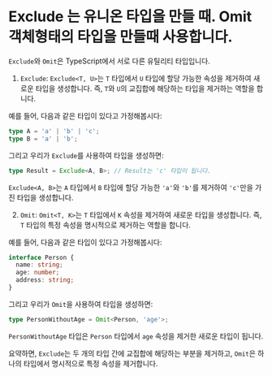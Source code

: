 # Exclude 는 유니온 타입을 만들 때. Omit 객체형태의 타입을 만들때 사용합니다.

`Exclude`와 `Omit`은 TypeScript에서 서로 다른 유틸리티 타입입니다.

1. `Exclude`:
   `Exclude<T, U>`는 `T` 타입에서 `U` 타입에 할당 가능한 속성을 제거하여 새로운 타입을 생성합니다. 즉, `T`와 `U`의 교집합에 해당하는 타입을 제거하는 역할을 합니다.

예를 들어, 다음과 같은 타입이 있다고 가정해봅시다:

```typescript
type A = 'a' | 'b' | 'c';
type B = 'a' | 'b';
```

그리고 우리가 `Exclude`를 사용하여 타입을 생성하면:

```typescript
type Result = Exclude<A, B>; // Result는 'c' 타입이 됩니다.
```

`Exclude<A, B>`는 `A` 타입에서 `B` 타입에 할당 가능한 `'a'`와 `'b'`를 제거하여 `'c'`만을 가진 타입을 생성합니다.

2. `Omit`:
   `Omit<T, K>`는 `T` 타입에서 `K` 속성을 제거하여 새로운 타입을 생성합니다. 즉, `T` 타입의 특정 속성을 명시적으로 제거하는 역할을 합니다.

예를 들어, 다음과 같은 타입이 있다고 가정해봅시다:

```typescript
interface Person {
  name: string;
  age: number;
  address: string;
}
```

그리고 우리가 `Omit`을 사용하여 타입을 생성하면:

```typescript
type PersonWithoutAge = Omit<Person, 'age'>;
```

`PersonWithoutAge` 타입은 `Person` 타입에서 `age` 속성을 제거한 새로운 타입이 됩니다.

요약하면, `Exclude`는 두 개의 타입 간에 교집합에 해당하는 부분을 제거하고, `Omit`은 하나의 타입에서 명시적으로 특정 속성을 제거합니다.
